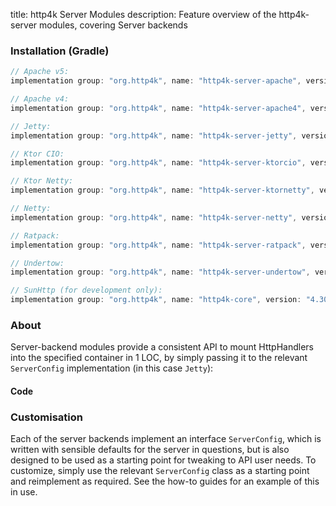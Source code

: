 title: http4k Server Modules
description: Feature overview of the http4k-server modules, covering Server backends

### Installation (Gradle)

```groovy
// Apache v5: 
implementation group: "org.http4k", name: "http4k-server-apache", version: "4.30.1.0"

// Apache v4: 
implementation group: "org.http4k", name: "http4k-server-apache4", version: "4.30.1.0"

// Jetty: 
implementation group: "org.http4k", name: "http4k-server-jetty", version: "4.30.1.0"

// Ktor CIO: 
implementation group: "org.http4k", name: "http4k-server-ktorcio", version: "4.30.1.0"

// Ktor Netty: 
implementation group: "org.http4k", name: "http4k-server-ktornetty", version: "4.30.1.0"

// Netty: 
implementation group: "org.http4k", name: "http4k-server-netty", version: "4.30.1.0"

// Ratpack: 
implementation group: "org.http4k", name: "http4k-server-ratpack", version: "4.30.1.0"

// Undertow: 
implementation group: "org.http4k", name: "http4k-server-undertow", version: "4.30.1.0"

// SunHttp (for development only): 
implementation group: "org.http4k", name: "http4k-core", version: "4.30.1.0"
```

### About
Server-backend modules provide a consistent API to mount HttpHandlers into the specified container in 1 LOC, by 
simply passing it to the relevant `ServerConfig` implementation (in this case `Jetty`):

#### Code [<img class="octocat"/>](https://github.com/http4k/http4k/blob/master/src/docs/guide/reference/servers/example_http.kt)

<script src="https://gist-it.appspot.com/https://github.com/http4k/http4k/blob/master/src/docs/guide/reference/servers/example_http.kt"></script>

### Customisation
Each of the server backends implement an interface `ServerConfig`, which is written with sensible defaults for the server in questions, 
but is also designed to be used as a starting point for tweaking to API user needs. To customize, simply use the relevant `ServerConfig` 
class as a starting point and reimplement as required. See the how-to guides for an example of this in use.
